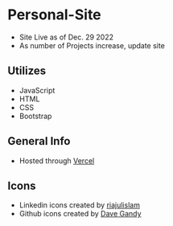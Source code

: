 # Personal-Site
- Site Live as of Dec. 29 2022
- As number of Projects increase, update site 

## Utilizes
- JavaScript
- HTML
- CSS 
- Bootstrap

## General Info
- Hosted through [Vercel](https://vercel.com)

## Icons
- Linkedin icons created by [riajulislam](https://www.flaticon.com/free-icons/linkedin)
- Github icons created by [Dave Gandy](https://www.flaticon.com/free-icons/github)
